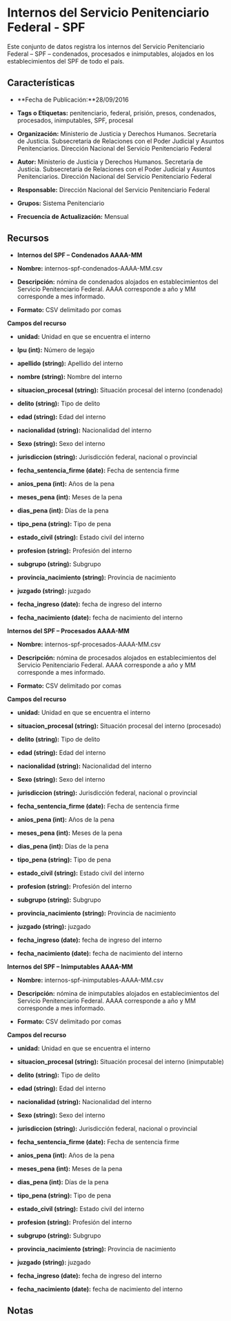 Internos del Servicio Penitenciario Federal - SPF
================================================

Este conjunto de datos registra los internos del Servicio Penitenciario Federal – SPF – condenados, procesados e inimputables, alojados en los establecimientos del SPF de todo el país.

Características
---------------

-   **Fecha de Publicación:**28/09/2016

-   **Tags o Etiquetas:** penitenciario, federal, prisión, presos, condenados, procesados, inimputables, SPF, procesal

-   **Organización:** Ministerio de Justicia y Derechos Humanos. Secretaría de Justicia. Subsecretaría de Relaciones con el Poder Judicial y Asuntos Penitenciarios. Dirección Nacional del Servicio Penitenciario Federal

-   **Autor:** Ministerio de Justicia y Derechos Humanos. Secretaría de Justicia. Subsecretaría de Relaciones con el Poder Judicial y Asuntos Penitenciarios. Dirección Nacional del Servicio Penitenciario Federal

-   **Responsable:** Dirección Nacional del Servicio Penitenciario Federal

-   **Grupos:** Sistema Penitenciario

-   **Frecuencia de Actualización:** Mensual

Recursos
--------

-   **Internos del SPF – Condenados AAAA-MM**

-   **Nombre:** internos-spf-condenados-AAAA-MM.csv

-   **Descripción:** nómina de condenados alojados en establecimientos del Servicio Penitenciario Federal. AAAA corresponde a año y MM corresponde a mes informado.

-   **Formato:** CSV delimitado por comas

**Campos del recurso**

-   **unidad:** Unidad en que se encuentra el interno

-   **lpu (int):** Número de legajo

-   **apellido (string):** Apellido del interno

-   **nombre (string):** Nombre del interno

-   **situacion_procesal (string):** Situación procesal del interno (condenado)

-   **delito (string):** Tipo de delito

-   **edad (string):** Edad del interno

-   **nacionalidad (string):** Nacionalidad del interno

-   **Sexo (string):** Sexo del interno

-   **jurisdiccion (string):** Jurisdicción federal, nacional o provincial

-   **fecha_sentencia_firme (date):** Fecha de sentencia firme

-   **anios_pena (int):** Años de la pena

-   **meses_pena (int):** Meses de la pena

-   **dias_pena (int):** Días de la pena

-   **tipo_pena (string):** Tipo de pena

-   **estado_civil (string):** Estado civil del interno

-   **profesion (string):** Profesión del interno

-   **subgrupo (string):** Subgrupo

-   **provincia_nacimiento (string):** Provincia de nacimiento

-   **juzgado (string):** juzgado

-   **fecha_ingreso (date):** fecha de ingreso del interno

-   **fecha_nacimiento (date):** fecha de nacimiento del interno

**Internos del SPF – Procesados AAAA-MM**

-   **Nombre:** internos-spf-procesados-AAAA-MM.csv

-   **Descripción:** nómina de procesados alojados en establecimientos del Servicio Penitenciario Federal. AAAA corresponde a año y MM corresponde a mes informado.

-   **Formato:** CSV delimitado por comas

**Campos del recurso**

-   **unidad:** Unidad en que se encuentra el interno

-   **situacion\_procesal (string):** Situación procesal del interno (procesado)
-   **delito (string):** Tipo de delito

-   **edad (string):** Edad del interno

-   **nacionalidad (string):** Nacionalidad del interno

-   **Sexo (string):** Sexo del interno

-   **jurisdiccion (string):** Jurisdicción federal, nacional o provincial

-   **fecha_sentencia_firme (date):** Fecha de sentencia firme

-   **anios_pena (int):** Años de la pena

-   **meses_pena (int):** Meses de la pena

-   **dias_pena (int):** Días de la pena

-   **tipo_pena (string):** Tipo de pena

-   **estado_civil (string):** Estado civil del interno

-   **profesion (string):** Profesión del interno

-   **subgrupo (string):** Subgrupo

-   **provincia_nacimiento (string):** Provincia de nacimiento

-   **juzgado (string):** juzgado

-   **fecha_ingreso (date):** fecha de ingreso del interno

-   **fecha_nacimiento (date):** fecha de nacimiento del interno

**Internos del SPF – Inimputables AAAA-MM**

-   **Nombre:** internos-spf-inimputables-AAAA-MM.csv

<!-- -->

-   **Descripción:** nómina de inimputables alojados en establecimientos del Servicio Penitenciario Federal. AAAA corresponde a año y MM corresponde a mes informado.

<!-- -->

-   **Formato:** CSV delimitado por comas

**Campos del recurso**

-   **unidad:** Unidad en que se encuentra el interno

-   **situacion_procesal (string):** Situación procesal del interno (inimputable)

-   **delito (string):** Tipo de delito

-   **edad (string):** Edad del interno

-   **nacionalidad (string):** Nacionalidad del interno

-   **Sexo (string):** Sexo del interno

-   **jurisdiccion (string):** Jurisdicción federal, nacional o provincial

-   **fecha_sentencia_firme (date):** Fecha de sentencia firme

-   **anios_pena (int):** Años de la pena

-   **meses_pena (int):** Meses de la pena

-   **dias_pena (int):** Días de la pena

-   **tipo_pena (string):** Tipo de pena

-   **estado_civil (string):** Estado civil del interno

-   **profesion (string):** Profesión del interno

-   **subgrupo (string):** Subgrupo

-   **provincia_nacimiento (string):** Provincia de nacimiento

-   **juzgado (string):** juzgado

-   **fecha_ingreso (date):** fecha de ingreso del interno

-   **fecha_nacimiento (date):** fecha de nacimiento del interno

Notas
-----
